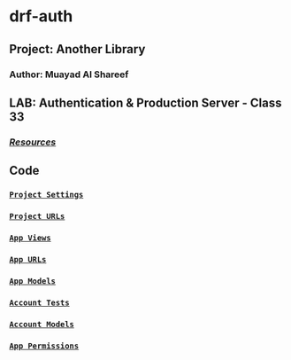 # drf-auth

## Project: Another Library

### Author: Muayad Al Shareef

## LAB: Authentication & Production Server - Class 33

### [_Resources_](https://canvas.instructure.com/courses/4839248/assignments/30188505)
#### <!-- back-end server url (when applicable) --> 
#### <!-- front-end application (when applicable) --> 

[//]: # (Setup)

[//]: # (.env requirements &#40;where applicable&#41;)

[//]: # (i.e.)

[//]: # ()
[//]: # (PORT - Port Number)

[//]: # (DATABASE_URL - URL to the running Postgres instance/db)

[//]: # (How to initialize/run your application &#40;where applicable&#41;)

## Code 

### [`Project Settings`](another_library/settings.py)

### [`Project URLs`](another_library/urls.py)

### [`App Views`](books/views.py)

### [`App URLs`](books/urls.py)

### [`App Models`](books/models.py)

### [`Account Tests`](books/tests.py)

### [`Account Models`](books/models.py)

### [`App Permissions`](books/permissions.py)

[//]: # ([Test]&#40;./tests/test_series.py&#41;)

[//]: # (How to use your library &#40;where applicable&#41;)

[//]: # (Tests)

[//]: # (How do you run tests?)

[//]: # (Any tests of note?)

[//]: # (Describe any tests that you did not complete, skipped, etc)